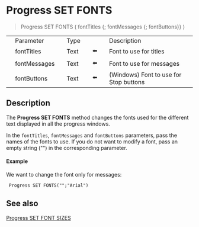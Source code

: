 # Progress SET FONTS  

> Progress SET FONTS ( fontTitles {; fontMessages {; fontButtons}} )

|     |     |     |     |     |     |     |     |     |
| --- | --- | --- | --- | --- | --- | --- | --- | --- |
|     | Parameter |     | Type |     |     |     | Description |     |
|     | fontTitles |     | Text |     | ⬅️ |     | Font to use for titles |     |
|     | fontMessages |     | Text |     | ⬅️ |     | Font to use for messages |     |
|     | fontButtons |     | Text |     | ⬅️ |     | (Windows) Font to use for Stop buttons |     |

## Description

The **Progress SET FONTS** method changes the fonts used for the different text displayed in all the progress windows.

In the `fontTitles`, `fontMessages` and `fontButtons` parameters, pass the names of the fonts to use. If you do not want to modify a font, pass an empty string ("") in the corresponding parameter.

#### Example  

We want to change the font only for messages:

```4d
 Progress SET FONTS("";"Arial")
```

## See also

[Progress SET FONT SIZES](Progress%20SET%20FONT%20SIZES.md)
